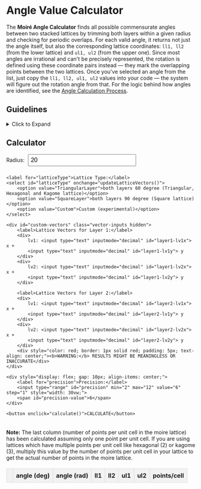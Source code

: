 <style>
    .input-form {
        display: flex;
        flex-direction: column;
        gap: 10px;
        margin-bottom: 20px;
    }

    input,
    select,
    button {
        font-size: 16px;
        padding: 5px;
    }

    button {
        cursor: pointer;
        background-color: rgb(41, 128, 185);
        color: white;
        border: none;
        padding: 10px;
    }

    table {
        width: 100%;
        border-collapse: collapse;
        margin-top: 20px;
    }

    th,
    td {
        padding: 8px;
        text-align: center;
        border: 1px solid #ddd;
    }

    thead {
        background-color: #f2f2f2;
    }

    .hidden {
        display: none;
    }

    .vector-inputs input {
        width: 80px;
        margin: 5px;
    }

    #end, #start {
        border: 1px solid #000;
        border-radius: 5px;
        padding: 8px;
        width: 100px;
        font-size: 16px;
    }
    .section{
        text-align: justify;
    }
</style>





# Angle Value Calculator

The **Moiré Angle Calculator** finds all possible commensurate angles between two stacked lattices by trimming both layers within a given radius and checking for periodic overlaps. For each valid angle, it returns not just the angle itself, but also the corresponding lattice coordinates: `ll1, ll2` (from the lower lattice) and `ul1, ul2` (from the upper one). Since most angles are irrational and can't be precisely represented, the rotation is defined using these coordinate pairs instead — they mark the overlapping points between the two lattices. Once you've selected an angle from the list, just copy the `ll1, ll2, ul1, ul2` values into your code — the system will figure out the rotation angle from that. For the logic behind how angles are identified, see the [Angle Calculation Process](angle_calculation_process.md).


## Guidelines

<details>
    <summary>Click to Expand</summary>

    <ul>
        <li>
            A <strong>radius</strong> must be specified to define the extent of the circular region centered at the origin. This radius will be used to truncate both the upper and lower lattices.
        </li>

        <li>
            <strong>Currently Supported Systems</strong>:
            <ul>
                <li>Triangular on triangular lattices</li>
                <li>Square on square lattices</li>
                <li>
                    A <strong>custom mode</strong> is available, allowing the input of arbitrary lattice vectors for each layer. Please note that this mode is experimental and its <strong>reliability is NOT guaranteed</strong>. Potential issues may include:
                    <ul>
                        <li>Erroneous or nonsensical output.</li>
                        <li>Unresponsiveness or infinite loops.</li>
                        <li>Unexpected program behavior.</li>
                    </ul>
                    However, if you believe that your specific configuration (as detailed in <a href="angle_calculation_process.md">Angle Calculation Process</a>) <em>should</em> yield meaningful results, then following these patterns <em>might</em> be considered:
                    <ol>
                        <li>Both lattice angles are exact divisors of 360°.</li>
                        <li>One of them should exactly divide the other.</li>
                    </ol>
                    Even under these conditions, there is <strong>no assurance</strong> that the calculated angles will be accurate or relevant. Use this feature at your own discretion.
                </li>
            </ul>
        </li>

        <li>A <strong>larger radius</strong> will encompass more lattice points, potentially leading to more precise calculations and the detection of smaller angles, but will increase computation time.</li>
        <li>A <strong>smaller radius</strong> will yield faster results, but may only reveal larger angle values.</li>

    </ul>
</details>




## Calculator

<div class="input-form">
    <div style="display: flex; gap: 10px; align-items: center;">
        <label for="radius">Radius:</label>
        <input type="number" id="radius" value="20" style="width: 30vw;" step="any" min="0">
    </div>

    <label for="latticeType">Lattice Type:</label>
    <select id="latticeType" onchange="updateLatticeVectors()">
        <option value="TriangularLayer">both layers 60 degree (Triangular, Hexagonal and Kagome lattice)</option>
        <option value="SquareLayer">both layers 90 degree (Square lattice)</option>
        <option value="Custom">Custom (experimental)</option>
    </select>

    <div id="custom-vectors" class="vector-inputs hidden">
        <label>Lattice Vectors for Layer 1:</label>
        <div>
            lv1: <input type="text" inputmode="decimal" id="layer1-lv1x"> x +
            <input type="text" inputmode="decimal" id="layer1-lv1y"> y
        </div>
        <div>
            lv2: <input type="text" inputmode="decimal" id="layer1-lv2x"> x +
            <input type="text" inputmode="decimal" id="layer1-lv2y"> y
        </div>

        <label>Lattice Vectors for Layer 2:</label>
        <div>
            lv1: <input type="text" inputmode="decimal" id="layer2-lv1x"> x +
            <input type="text" inputmode="decimal" id="layer2-lv1y"> y
        </div>
        <div>
            lv2: <input type="text" inputmode="decimal" id="layer2-lv2x"> x +
            <input type="text" inputmode="decimal" id="layer2-lv2y"> y
        </div>
        <div style="color: red; border: 1px solid red; padding: 5px; text-align: center;"><b>WARNING:</b> RESULTS MIGHT BE MEANINGLESS OR INACCURATE</div>
    </div>

    <div style="display: flex; gap: 10px; align-items: center;">
        <label for="precision">Precision:</label>
        <input type="range" id="precision" min="2" max="12" value="6" step="1" style="width: 30vw;">
        <span id="precision-value">6</span>
    </div>   

    <button onclick="calculate()">CALCULATE</button>
</div>



**Note:** The last column (number of points per unit cell in the moire lattice) has been calculated assuming only one point per unit cell. If you are using lattices which have multiple points per unit cell like hexagonal (2) or kagome (3), multiply this value by the number of points per unit cell in your lattice to get the actual number of points in the moire lattice.

<table id="results-table">
    <thead>
        <tr>
            <th></th>
            <th>angle (deg)</th>
            <th>angle (rad)</th>
            <th>ll1</th>
            <th>ll2</th>
            <th>ul1</th>
            <th>ul2</th>
            <th>points/cell</th>
        </tr>
    </thead>
    <tbody id="results-body">
        <!-- Generated results will be displayed here -->
    </tbody>
</table>
</div>

<!-- <script src="assets/script_find_theta.js"></script> -->












<script>

    let root3 = Math.sqrt(3);

    const latticeDefaults = {
        HexagonalLayer: [1, 0, 0.5, root3 / 2],
        SquareLayer: [1, 0, 0, 1],
        RhombusLayer: [1, 0, 0.5, root3 / 2],
        TriangularLayer: [1, 0, 0.5, root3 / 2],
        KagomeLayer: [1, 0, 0.5, root3 / 2],
    };

    document.getElementById("precision").addEventListener("input", function() {
        document.getElementById("precision-value").textContent = this.value;
    });

    function updateLatticeVectors() {
        const type = document.getElementById("latticeType").value;
        const customDiv = document.getElementById("custom-vectors");

        if (type === "Custom") {
            customDiv.classList.remove("hidden");
        } else {
            customDiv.classList.add("hidden");

            const vec = latticeDefaults[type] || [1, 1, 1, 1];

            // Set both layers with the same vectors
            document.getElementById("layer1-lv1x").value = vec[0];
            document.getElementById("layer1-lv1y").value = vec[1];
            document.getElementById("layer1-lv2x").value = vec[2];
            document.getElementById("layer1-lv2y").value = vec[3];

            document.getElementById("layer2-lv1x").value = vec[0];
            document.getElementById("layer2-lv1y").value = vec[1];
            document.getElementById("layer2-lv2x").value = vec[2];
            document.getElementById("layer2-lv2y").value = vec[3];
        }
    }

    function gcd(x, y) {
        if (y === 0) return x;
        else return gcd(y, x % y);
    }

    function angleId(p1, p2) {
        // Dot product
        const dot = p1[0] * p2[0] + p1[1] * p2[1];
        const dotSq = dot * dot;

        // Norms squared
        const norm1Sq = p1[0] ** 2 + p1[1] ** 2;
        const norm2Sq = p2[0] ** 2 + p2[1] ** 2;
        const denom = norm1Sq * norm2Sq;

        // Reduce the fraction dotSq / denom
        const commonDivisor = gcd(dotSq, denom);
        const num = dotSq / commonDivisor;
        const den = denom / commonDivisor;

        // Return as a string ID
        return `${num}/${den}`;
    }

    function calculate() {
        const radius = parseInt(document.getElementById("radius").value);

        const layer1Vectors = [
            parseFloat(document.getElementById("layer1-lv1x").value),
            parseFloat(document.getElementById("layer1-lv1y").value),
            parseFloat(document.getElementById("layer1-lv2x").value),
            parseFloat(document.getElementById("layer1-lv2y").value)
        ];

        const layer2Vectors = [
            parseFloat(document.getElementById("layer2-lv1x").value),
            parseFloat(document.getElementById("layer2-lv1y").value),
            parseFloat(document.getElementById("layer2-lv2x").value),
            parseFloat(document.getElementById("layer2-lv2y").value)
        ];

        const precision = parseInt(document.getElementById("precision").value);

        // console.log(radius, layer1Vectors, layer2Vectors);

        const results = find_values(radius, layer1Vectors, layer2Vectors, tol=precision);

        console.log(results);
        console.log("Number of results:", results.length);
        displayResults_(results);
    }

    function calc_indices(p, lv1, lv2) {
        const [a, b] = lv1;
        const [c, d] = lv2;
        const [x, y] = p;
        const det = (a * d - b * c);
        const nx = (d * x - c * y) / det;
        const ny = (a * y - b * x) / det;

        if (Math.abs(Math.round(nx) - nx) > 1e-5 || Math.abs(Math.round(ny) - ny) > 1e-5) {
            throw new Error(`Calculation error for indices: ${nx}, ${ny}`);
        }

        return [Math.round(nx), Math.round(ny)];
    }

    function generate_lattice_points(lv1, lv2, radius) {
        const points = [];
        const maxGridSize = Math.floor(radius / Math.abs(lv2[1])) + 5;

        // console.log(radius, lv1, lv2, maxGridSize);

        for (let i = -maxGridSize; i <= maxGridSize; i++) {
            for (let j = -maxGridSize; j <= maxGridSize; j++) {
                // console.log(i, j);
                const point = [i * lv1[0] + j * lv2[0], i * lv1[1] + j * lv2[1]];
                const dist = Math.sqrt(point[0] ** 2 + point[1] ** 2);
                if (dist <= radius) points.push(point);
            }
        }

        return points;
    }

    function angle_from_x(p) {
        return Math.atan2(p[1], p[0]) * 180 / Math.PI;
    }

    function process_lattice(points, tol) {
        const distances = points.map(p => Math.hypot(p[0], p[1]));
        const distMap = new Map();

        // console.log(distMap);

        for (let i = 0; i < points.length; i++) {
            const d = parseFloat(distances[i].toFixed(tol));
            if (!distMap.has(d)) distMap.set(d, {});
            distMap.get(d)[i] = points[i];
        }

        return [distMap, new Set([...distMap.keys()])];
    }

    function find_values(radius, layer1Vectors, layer2Vectors, tol = 6) {

        const [a1x, a1y, b1x, b1y] = layer1Vectors;
        const [a2x, a2y, b2x, b2y] = layer2Vectors;

        if (JSON.stringify(layer1Vectors) !== JSON.stringify(layer2Vectors)) {
            alert("Warning: Vectors are not identical! Results might be inaccurate or meaningless.");
        }

        const lv1 = [a1x, a1y];
        const lv2 = [b1x, b1y];

        const lattice1 = generate_lattice_points(lv1, lv2, radius);
        const lattice2 = generate_lattice_points(lv1, lv2, radius);

        const [dict1, dist_set1] = process_lattice(lattice1, tol);
        const [dict2, dist_set2] = process_lattice(lattice2, tol);

        const common_dists = [...dist_set1].filter(d => dist_set2.has(d)).sort((a, b) => a - b).slice(1);

        const angle_dict = {};
        const lattice_angle = angle_from_x(lv2) - angle_from_x(lv1);

        const isValidTheta = (theta) => theta > 0 && theta < lattice_angle;

        for (const d of common_dists) {
            // console.log(d)
            const pts1 = Object.values(dict1.get(d)).filter(p => isValidTheta(angle_from_x(p)));
            const pts2 = Object.values(dict2.get(d)).filter(p => isValidTheta(angle_from_x(p)));

            for (const p1 of pts1) {
                const theta1 = parseFloat(angle_from_x(p1).toFixed(tol));

                for (const p2 of pts2) {
                    const theta2 = parseFloat(angle_from_x(p2));
                    const angle = parseFloat((theta2 - theta1));
                    // use cos theta square between p1 and p2 as uid
                    const uid = angleId(p1, p2);

                    if (
                        theta2 <= theta1 ||
                        angle < Math.pow(10, -tol) ||
                        uid in angle_dict
                    ) continue;

                    angle_dict[uid] = [p1, p2, angle];
                }
            }
        }

        const results = Object.entries(angle_dict)
        .sort(([, a], [, b]) => parseFloat(a[2]) - parseFloat(b[2]))  // ascending by angle
        .map(([k, [p1, p2, angle]]) => {
            const thetaRad = (parseFloat(angle) * Math.PI) / 180;
            const thetaDeg = parseFloat(angle);
            const [i1, j1] = calc_indices(p1, lv1, lv2);
            const [i2, j2] = calc_indices(p2, lv1, lv2);
            const num_pts =   2*(p1[0] * p1[0] + p1[1] * p1[1]) * 1;  // 1 for one point per unit cell
            return [thetaDeg.toFixed(tol), thetaRad.toFixed(tol), i2, j2, i1, j1, num_pts];
        });

        return results;
    }

    function displayResults_(results) {
        const resultsBody = document.getElementById("results-body");
        resultsBody.innerHTML = ""; // Clear previous results
        results.forEach((tuple, index) => {
            const row = document.createElement("tr");
            const cell = document.createElement("td");
            cell.textContent = index + 1;  // add the index
            row.appendChild(cell);
            tuple.forEach(value => {
                const cell = document.createElement("td");
                cell.textContent = value;
                row.appendChild(cell);
            });
            resultsBody.appendChild(row);
        });
    }

    updateLatticeVectors('layer1');
    updateLatticeVectors('layer2');

</script>